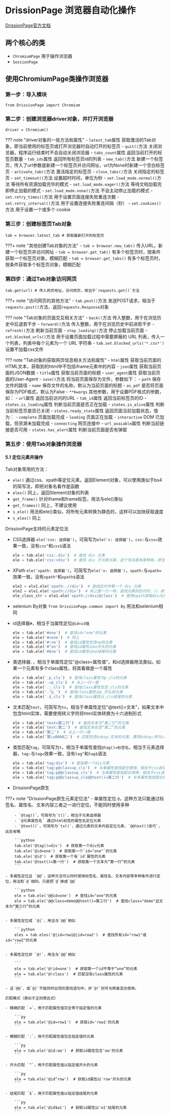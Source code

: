 # DrissionPage 浏览器自动化操作

[DrissionPage官方文档](https://drissionpage.cn/)

## 两个核心的类

- `ChromiumPage` 用于操作浏览器
- `SessionPage` 

## 使用ChromiumPage类操作浏览器

### 第一步：导入模块

    from DrissionPage import Chromium

### 第二步：创建浏览器driver对象，并打开浏览器

    driver = Chromium()

??? note "driver对象的一些方法和属性"
    - `latest_tab`属性  获取激活的Tab对象，即当前使用的标签页或打开浏览器时自动打开的标签页
    - `quit()`方法 关闭浏览器，程序运行结束时不会自动关闭浏览器
    - `tabs_count`属性 返回当前打开的标签页数量
    - `tab_ids`属性 返回所有标签页id的列表
    - `new_tab()`方法 新建一个标签页，传入了url参数是新建一个标签页并访问网址，url为None时新建一个空白标签页
    - `activate_tab()`方法 激活指定的标签页
    - `close_tabs()`方法 关闭指定的标签页
    - `set_timeout()`方法 设置超时时间，单位为秒
    - `set.load_mode.normal()`方法 等待所有资源加载完毕的模式
    - `set.load_mode.eager()`方法 等待文档加载完即停止加载的模式
    - `set.load_mode.none()`方法 不会主动停止加载的模式
    - `set.retry_times()`方法 用于设置页面连接失败重连次数
    - `set.retry_interval()`方法 用于设置连接失败重连间隔（秒）
    - `set.cookies()`方法 用于设置一个或多个 cookie

### 第三步：创建标签页Tab对象

    tab = browser.latest_tab # 获取最新打开的标签页

???+ note "其他创建Tab对象的方法"
    - `tab = browser.new_tab()`  传入URL，新建一个标签页并访问网址
    - `tab = browser.get_tab()` 有多个标签页时，按条件获取一个标签页对象，模糊匹配
    - `tab = browser.get_tabs()` 有多个标签页时，按条件获取多个标签页对象，模糊匹配
  

### 第四步：通过Tab对象访问网页

    tab.get(url) # 传入网页地址，访问网页，相当于`requests.get()`方法

???+ note "访问网页的其他方法"
    - `tab.post()`方法 发送POST请求，相当于`requests.post()`方法，返回`requests.Response`对象

??? note "Tab对象的页面交互相关方法"
    - `back()`方法 传入整数，用于在浏览历史中后退若干步
    - `forward()`方法 传入整数，用于在浏览历史中前进若干步
    - `refresh()`方法 刷新当前页面
    - `stop_loading()`方法 停止加载当前页面
    - `set.blocked_urls()`方法 用于设置页面加载过程中需要屏蔽的 URL 列表，传入一个列表，列表中每个元素为一个 URL 字符串
        - `tab.set.blocked_urls('*.css*')` 设置不加载css文件

??? note "Tab对象的获取网页信息相关方法和属性"
    - `html`属性 获取当前页面的HTML文本，获取到的html中不包括iframe元素中的内容
    - `json`属性 获取当前页面的JSON数据
    - `title`属性 获取当前页面的标题
    - `user_agent`属性 获取当前页面的User-Agent
    - `save()`方法 将当前页面保存为文件，参数如下：
        - `path` 保存文件的路径
        - `name` 保存文件的名称，默认为当前页面的标题
        - `as_pdf` 是否将页面保存为PDF格式，默认为False
        - `**kwargs` 其他参数，用于设置PDF格式的参数，如：
    - `url`属性 返回当前访问的URL
    - `tab_id`属性 返回当前标签页的ID
    - `states.is_loading`属性 判断当前页面是否正在加载
    - `states.is_alive`属性 判断当前标签页是否已关闭
    - `states.ready_state`属性 返回页面当前加载状态，值为：
        - `complete` 页面加载完成
        - `loading` 页面正在加载
        - `interactive` DOM 已加载，但资源未加载完成
        - `connecting` 网页连接中
    - `url_avaiable`属性 判断当前链接是否可用
    - `states.has_alert`属性 判断当前页面是否有弹窗

### 第五步：使用Tab对象操作浏览器

#### 5.1 定位元素并操作

Tab对象常用的方法：

- `ele()` 通过css、xpath等定位元素，返回Element对象，可以使用类似于bs4的简写法，即把对象名看作是函数
- `eles()` 同上，返回Slement对象的列表
- `get_frame()` 针对iframe和frame标签，用法与ele()类似
- `get_frames()` 同上，不建议使用
- `s_ele()` 用法和ele()类似，将所有元素转换为静态的，这样可以加快获取速度
- `s_eles()` 同上

DrissionPage支持的元素定位法

- CSS选择器 `ele('css: 选择器')`，可简写为`ele('c: 选择器')`，`css:`与`css=`效果一致，没有`css^`和`css$`语法

    ```py
    ele = tab.ele('css:.div')  # 查找 div 元素
    ele = tab.ele('css:>div')  # 查找 div 子元素元素，这个写法是本库特有，原生不支持
    ```

- XPath `ele('xpath: 选择器')`，可简写为`ele('x: 选择器')`，`xpath:`与`xpath=`效果一致，没有`xpath^`和`xpath$`语法

    ```py
    ele2 = ele1.ele('xpath:.//div')  # 查找后代中第一个 div 元素
    ele2 = ele1.ele('xpath://div')  # 和上面一行一样，查找元素的后代时，// 前面的 . 可以省略
    ele_class_str = ele1.ele('xpath://div/@class')  # 使用xpath获取div元素的class属性（selenium页面元素无此功能）
    ```

- selenium By对象 `from DrissionPage.common import By` 用法和selenium相同
- id选择器`#`，相当于当属性定位`@id=id值`

    ```python
    ele = tab.ele('#one')  # 查找id="one"的元素
    ele = tab.ele('#=one')  # 同上
    ele = tab.ele('#:ne')  # 查找id属性包含ne的元素
    ele = tab.ele('#^on')  # 查找id属性以on开头的元素
    ele = tab.ele('#$ne')  # 查找id属性以ne结尾的元素
    ```

- 类选择器`.`，相当于单属性定位"@class=属性值"，和id选择器用法类似。如果一个元素有多个class属性，将其看做是一个属性
    
    ```py
    ele = tab.ele('.p_cls')  # 查找class属性为p_cls的元素
    ele = tab.ele('.=p_cls')  # 与上一行一致
    ele = tab.ele('.:_cls')  # 查找class属性包含_cls的元素
    ele = tab.ele('.^p_')  # 查找class属性以p_开头的元素
    ele = tab.ele('.$_cls')  # 查找class属性以_cls结尾的元素
    ```

- 文本匹配`text`，可简写为`tx`，相当于单属性定位"@text()=文本"，如果文本中包含html实体，需要使用转义字符将html实体转换为十六进制形式

    ```py
    ele = tab.ele('text=第二行')  # 查找文本为“第二行”的元素
    ele = tab.ele('text:第二')  # 查找文本包含“第二”的元素
    ele = tab.ele('第二')  # 与上一行一致
    ele = tab.ele('第\u00A0二')  # 匹配包含&nbsp;文本的元素，需将&nbsp;转为\u00A0
    ```

- 类型匹配`tag`，可简写为`t`，相当于单属性查找`@tag()=标签名`，相当于元素选择器，`tag:`与`tag=`效果一致，没有`tag^`和`tag$`语法

    ```py
    ele = tab.ele('tag:div')  # 查找第一个div元素
    ele = tab.ele('tag:p@class=p_cls')  # 与单属性查找配合使用，相当于css选择器 p > .p_cls
    ele = tab.ele('tag:p@@class=p_cls')  # 与单属性查找配合使用，相当于css选择器 p .p_cls
    ele = tab.ele('tag:p@@class=p_cls@@text()=第二行')  # 与多属性查找配合使用，相当于匹配css选择器 p .p_cls 且文本内容为“第二行”的元素
    ```

- DrissionPage原生

???+ note "DrissionPage原生元素定位法"
    - 单属性定位 `@`，这种方法只能通过标签名、属性名、文本内容三者之一进行定位，不能同时使用多种
        
        - `@tag()`，可简写为`t()`，相当于元素选择器
        - `@元素属性名` 通过html标签的属性名定位元素
        - `@text()`，可简写为`tx()`，通过元素的文本内容定位元素，`@@text()技巧`，此处省略

        ```python
        tab.ele('@tag()=div')  # 获取第一个div元素
        tab.ele('@id=one')  # 获取第一个`id="one"`的元素
        tab.ele('@id')  # 获取第一个有`id`属性的元素
        tab.ele('@text()=第一行')  # 获取第一个文本为“第一行”的元素
        ```

    - 多属性定位且 `@@`，这种方法可以同时使用标签名、属性名、文本内容等多种条件进行定位，用法和`@`相同，只是把`@`换成`@@`

        ```python
        ele = tab.ele('@@id=one')  # 查找id="one"的元素
        ele = tab.ele('@@class=demo@@text()=第三行')  # 查找class="demo"且文本为“第三行”的元素
        ```

    - 多属性定位或 `@|`，用法与`@@`相似

        ```python   
        eles = tab.eles('@|id=row1@|id=row2')  # 查找所有id="row1"或id="row2"的元素
        ```

    - 多属性定位非 `@!`，用法与`@@`相似

        ```
        ele = tab.ele('@!id=one')  # 获取第一个id不等于“one”的元素
        ele = tab.ele('@!class')  # 匹配没有class属性的元素
        ```

    - 且`@@`、或`@|`不能同时出现的查找语句中，非`@!`则可与两者混合使用。

    匹配模式（类似于正则表达式）

    - 精确匹配 `=`，用于匹配属性值完全等于指定值的元素

        ```py
        ele = tab.ele('@id=row1')  # 获取id='row1'的元素
        ```

    - 模糊匹配 `:`，用于匹配属性值包含指定值的元素

        ```py
        ele = tab.ele('@id:ow')  # 获取id属性包含'ow'的元素
        ```

    - 开头匹配 `^`，用于匹配属性值以指定值开头的元素

        ```py
        ele = tab.ele('@id^row')  # 获取id属性以'row'开头的元素
        ```

    - 结尾匹配 `$`，用于匹配属性值以指定值结尾的元素

        ```py 
        ele = tab.ele('@id$w1')  # 获取id属性以'w1'结尾的元素
        ```

<!-- ## 一、监听数据包，获取json数据

### 第一步：导入模块

    from DrissionPage import ChromiumPage

### 第二步：创建浏览器对象，并打开浏览器

    page = ChromiumPage()

### 第三步：监听数据包

- 开始监听数据包

    page.listen.start(url) # 传入数据包地址（url地址?参数之间的内容）

- 打开网页（必须先开始监听，在打开网页）

    page.get(url) # 传入网页地址

- 等待数据包加载
    
    res = page.listen.wait()

- 获取响应的json数据

    json_data = res.response.body

## 二、通过css选择器控制浏览器

### 第一步：导入

    from DrissionPage import ChromiumPage
    from DrissionPage.common import Keys

### 第二步：创建page对象

    page = ChromiumPage()

### 第三步：通过css选择器定位元素，进行操作

- 打开网页

    page.get(url)

- 使用css选择器定位并执行输入操作，常用操作：

    page.ele('css: 选择器').input('输入的内容') # 输入表单
    page.ele('css: 选择器').input(Keys.ENTER) # 输入回车
    page.ele('css: 选择器').click() # 模拟鼠标点击

- 提取文本内容
    - `page.ele()` 返回element对象，此对象用法与page对象类似，可以通过`text`属性提取文本内容
    - `page.eles()` 返回所有element对象的列表 -->